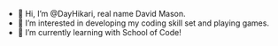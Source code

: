 - 👋 Hi, I’m @DayHikari, real name David Mason.
- 👀 I’m interested in developing my coding skill set and playing games.
- 🌱 I’m currently learning with School of Code!


<!---
DayHikari/DayHikari is a ✨ special ✨ repository because its `README.md` (this file) appears on your GitHub profile.
You can click the Preview link to take a look at your changes.
--->
